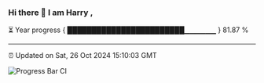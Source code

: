 ### Hi there 👋 I am Harry , 

⏳ Year progress { ████████████████████████▁▁▁▁▁▁ } 81.87 %

---

⏰ Updated on Sat, 26 Oct 2024 15:10:03 GMT

![Progress Bar CI](https://github.com/duykhang68/duykhang68/workflows/Progress%20Bar%20CI/badge.svg)
